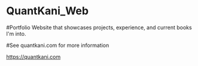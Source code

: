 # QuantKani_Web

#Portfolio Website that showcases projects, experience, and current books I'm into.

#See quantkani.com for more information

https://quantkani.com
